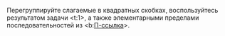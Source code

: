 Перегруппируйте слагаемые в квадратных скобках, воспользуйтесь результатом задачи <t:1>, а также элементарными пределами последовательностей из <b:[П-ссылка](advanced/proto/sequence-lim/elementary)>.
